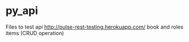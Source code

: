 # py_api
Files to test api http://pulse-rest-testing.herokuapp.com/
book and roles items (CRUD operation)
